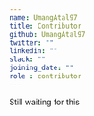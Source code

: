 ```yaml
---
name: UmangAtal97
title: Contributor
github: UmangAtal97
twitter: ""
linkedin: ""
slack: ""
joining_date: ""
role : contributor
---
```


Still waiting for this
